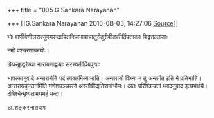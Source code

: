 +++
title = "005 G.Sankara Narayanan"

+++
[[G.Sankara Narayanan	2010-08-03, 14:27:06 [Source](https://groups.google.com/g/bvparishat/c/l53DBASBoW8)]]



भोः वाणीवेणीलसत्सुममरन्दायितनिजभाषाचातुरीतुरीवीतकीर्तिपताकाः विद्वत्तल्लजाः

नमो वश्चरणाब्जयोः।



प्रियसुहृद्वरेण्याः नारायणाह्वयाः सरस्वतीप्रियपुत्राः

भावत्कानुवादे अन्तरायेति पदं त्यक्तमित्याभाति। अन्तरायो विघ्नः न तु अन्तर्गत इति मे प्रतिभाति। अन्तरायकृन्तनमिति गणेशपञ्चरत्ने अस्तौषीद्यतिसार्वभौमः। अतः परिष्क्रियतां भवदनुवाद इत्यभर्थये। दोषेश्चेन्मृष्यतामयमहं मन्दः।



डा.शङ्करनारायणः



